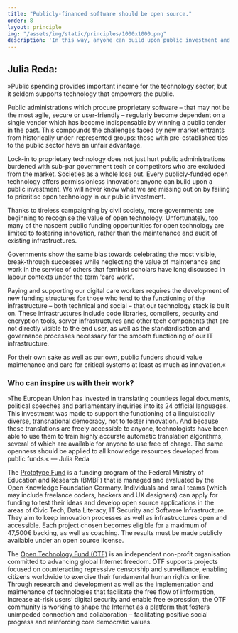 ```yaml
---
title: "Publicly-financed software should be open source."
order: 8
layout: principle
img: "/assets/img/static/principles/1000x1000.png"
description: 'In this way, anyone can build upon public investment and create something new. Public funders have to value maintenance and care for critical systems at least as much as innovation.'
---
```


## Julia Reda:

»Public spending provides important income for the technology sector, but it seldom supports technology that empowers the public. 

Public administrations which procure proprietary software – that may not be the most agile, secure or user-friendly – regularly become dependent on a single vendor which has become indispensable by winning a public tender in the past. This compounds the challenges faced by new market entrants from historically under-represented groups: those with pre-established ties to the public sector have an unfair advantage.

Lock-in to proprietary technology does not just hurt public administrations burdened with sub-par government tech or competitors who are excluded from the market. Societies as a whole lose out. Every publicly-funded open technology offers permissionless innovation: anyone can build upon a public investment. We will never know what we are missing out on by failing to prioritise open technology in our public investment.

Thanks to tireless campaigning by civil society, more governments are beginning to recognise the value of open technology. Unfortunately, too many of the nascent public funding opportunities for open technology are limited to fostering innovation, rather than the maintenance and audit of existing infrastructures. 

Governments show the same bias towards celebrating the most visible, break-through successes while neglecting the value of maintenance and work in the service of others that feminist scholars have long discussed in labour contexts under the term 'care work'. 

Paying and supporting our digital care workers requires the development of new funding structures for those who tend to the functioning of the infrastructure – both technical and social – that our technology stack is built on. These infrastructures include code libraries, compilers, security and encryption tools, server infrastructures and other tech components that are not directly visible to the end user, as well as the standardisation and governance processes necessary for the smooth functioning of our IT infrastructure. 

For their own sake as well as our own, public funders should value maintenance and care for critical systems at least as much as innovation.«


<div class="principle-info-box" markdown="1">

### Who can inspire us with their work?

»The European Union has invested in translating countless legal documents, political speeches and parliamentary inquiries into its 24 official languages. This investment was made to support the functioning of a linguistically diverse, transnational democracy, not to foster innovation. And because these translations are freely accessible to anyone, technologists have been able to use them to train highly accurate automatic translation algorithms, several of which are available for anyone to use free of charge. The same openness should be applied to all knowledge resources developed from public funds.« — Julia Reda

The [Prototype Fund](https://prototypefund.de/en/) is a funding program of the Federal Ministry of Education and Research (BMBF) that is managed and evaluated by the Open Knowledge Foundation Germany. Individuals and small teams (which may include freelance coders, hackers and UX designers) can apply for funding to test their ideas and develop open source applications in the areas of Civic Tech, Data Literacy, IT Security and Software Infrastructure. They aim to keep innovation processes as well as infrastructures open and accessible. Each project chosen becomes eligible for a maximum of 47,500€ backing, as well as coaching. The results must be made publicly available under an open source license.

The [Open Technology Fund (OTF)](https://www.opentech.fund/) is an independent non-profit organisation committed to advancing global Internet freedom. OTF supports projects focused on counteracting repressive censorship and surveillance, enabling citizens worldwide to exercise their fundamental human rights online. Through research and development as well as the implementation and maintenance of technologies that facilitate the free flow of information, increase at-risk users’ digital security and enable free expression, the OTF community is working to shape the Internet as a platform that fosters unimpeded connection and collaboration – facilitating positive social progress and reinforcing core democratic values.

</div>







